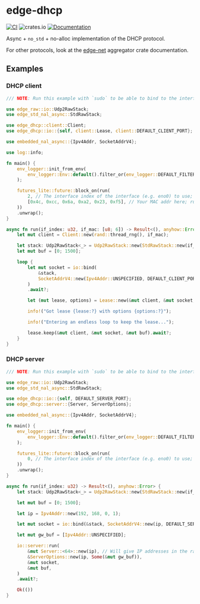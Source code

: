 # edge-dhcp

[![CI](https://github.com/ivmarkov/edge-net/actions/workflows/ci.yml/badge.svg)](https://github.com/ivmarkov/edge-net/actions/workflows/ci.yml)
![crates.io](https://img.shields.io/crates/v/edge-net.svg)
[![Documentation](https://docs.rs/edge-net/badge.svg)](https://docs.rs/edge-net)

Async + `no_std` + no-alloc implementation of the DHCP protocol.

For other protocols, look at the [edge-net](https://github.com/ivmarkov/edge-net) aggregator crate documentation.

## Examples

### DHCP client

```rust
/// NOTE: Run this example with `sudo` to be able to bind to the interface, as it uses raw sockets which require root privileges.

use edge_raw::io::Udp2RawStack;
use edge_std_nal_async::StdRawStack;

use edge_dhcp::client::Client;
use edge_dhcp::io::{self, client::Lease, client::DEFAULT_CLIENT_PORT};

use embedded_nal_async::{Ipv4Addr, SocketAddrV4};

use log::info;

fn main() {
    env_logger::init_from_env(
        env_logger::Env::default().filter_or(env_logger::DEFAULT_FILTER_ENV, "info"),
    );

    futures_lite::future::block_on(run(
        2, // The interface index of the interface (e.g. eno0) to use; run `ip addr` to see it
        [0x4c, 0xcc, 0x6a, 0xa2, 0x23, 0xf5], // Your MAC addr here; run `ip addr` to see it
    ))
    .unwrap();
}

async fn run(if_index: u32, if_mac: [u8; 6]) -> Result<(), anyhow::Error> {
    let mut client = Client::new(rand::thread_rng(), if_mac);

    let stack: Udp2RawStack<_> = Udp2RawStack::new(StdRawStack::new(if_index));
    let mut buf = [0; 1500];

    loop {
        let mut socket = io::bind(
            &stack,
            SocketAddrV4::new(Ipv4Addr::UNSPECIFIED, DEFAULT_CLIENT_PORT),
        )
        .await?;

        let (mut lease, options) = Lease::new(&mut client, &mut socket, &mut buf).await?;

        info!("Got lease {lease:?} with options {options:?}");

        info!("Entering an endless loop to keep the lease...");

        lease.keep(&mut client, &mut socket, &mut buf).await?;
    }
}
```

### DHCP server

```rust
/// NOTE: Run this example with `sudo` to be able to bind to the interface, as it uses raw sockets which require root privileges.

use edge_raw::io::Udp2RawStack;
use edge_std_nal_async::StdRawStack;

use edge_dhcp::io::{self, DEFAULT_SERVER_PORT};
use edge_dhcp::server::{Server, ServerOptions};

use embedded_nal_async::{Ipv4Addr, SocketAddrV4};

fn main() {
    env_logger::init_from_env(
        env_logger::Env::default().filter_or(env_logger::DEFAULT_FILTER_ENV, "info"),
    );

    futures_lite::future::block_on(run(
        0, // The interface index of the interface (e.g. eno0) to use; run `ip addr` to see it
    ))
    .unwrap();
}

async fn run(if_index: u32) -> Result<(), anyhow::Error> {
    let stack: Udp2RawStack<_> = Udp2RawStack::new(StdRawStack::new(if_index));

    let mut buf = [0; 1500];

    let ip = Ipv4Addr::new(192, 168, 0, 1);

    let mut socket = io::bind(&stack, SocketAddrV4::new(ip, DEFAULT_SERVER_PORT)).await?;

    let mut gw_buf = [Ipv4Addr::UNSPECIFIED];

    io::server::run(
        &mut Server::<64>::new(ip), // Will give IP addresses in the range 192.168.0.50 - 192.168.0.200, subnet 255.255.255.0
        &ServerOptions::new(ip, Some(&mut gw_buf)),
        &mut socket,
        &mut buf,
    )
    .await?;

    Ok(())
}
```
